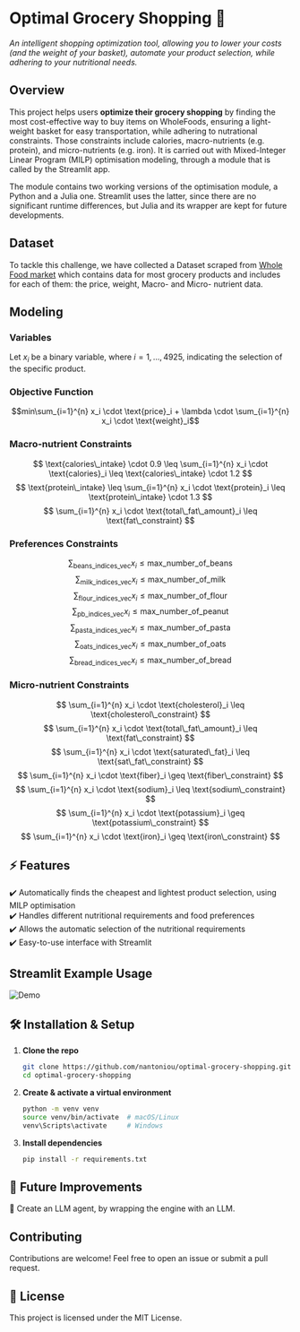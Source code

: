 
# **Optimal Grocery Shopping 🛒**  
_An intelligent shopping optimization tool, allowing you to lower your costs (and the weight of your basket), automate your product selection, while adhering to your nutritional needs._  

## **Overview**
This project helps users **optimize their grocery shopping** by finding the most cost-effective way to buy items on WholeFoods, ensuring a light-weight basket for easy transportation, while adhering to nutrational constraints. Those constraints include calories, macro-nutrients (e.g. protein), and micro-nutrients (e.g. iron). It is carried out with Mixed-Integer Linear Program (MILP) optimisation modeling, through a module that is called by the Streamlit app.

The module contains two working versions of the optimisation module, a Python and a Julia one. Streamlit uses the latter, since there are no significant runtime differences, but Julia and its wrapper are kept for future developments.


## **Dataset**
To tackle this challenge, we have collected a Dataset scraped from [Whole Food market](https://www.wholefoodsmarket.com/) which contains data for most grocery products and includes for each of them: the price, weight, Macro- and Micro- nutrient data.


## **Modeling**
### Variables
Let $x_i$ be a binary variable, where $i = 1, \dots, 4925$, indicating the selection of the specific product.

### Objective Function

$$min\sum_{i=1}^{n} x_i \cdot \text{price}_i + \lambda \cdot \sum_{i=1}^{n} x_i \cdot \text{weight}_i$$

### Macro-nutrient Constraints

$$
\text{calories\_intake} \cdot 0.9 \leq \sum_{i=1}^{n} x_i \cdot \text{calories}_i \leq \text{calories\_intake} \cdot 1.2
$$
$$
\text{protein\_intake} \leq \sum_{i=1}^{n} x_i \cdot \text{protein}_i \leq \text{protein\_intake} \cdot 1.3
$$
$$
\sum_{i=1}^{n} x_i \cdot \text{total\_fat\_amount}_i \leq \text{fat\_constraint}
$$

### Preferences Constraints
$$
\sum_{\text{beans\_indices\_vec}} x_i \leq \text{max\_number\_of\_beans}
$$
$$
\sum_{\text{milk\_indices\_vec}} x_i \leq \text{max\_number\_of\_milk}
$$
$$
\sum_{\text{flour\_indices\_vec}} x_i \leq \text{max\_number\_of\_flour}
$$
$$
\sum_{\text{pb\_indices\_vec}} x_i \leq \text{max\_number\_of\_peanut}
$$
$$
\sum_{\text{pasta\_indices\_vec}} x_i \leq \text{max\_number\_of\_pasta}
$$
$$
\sum_{\text{oats\_indices\_vec}} x_i \leq \text{max\_number\_of\_oats}
$$
$$
\sum_{\text{bread\_indices\_vec}} x_i \leq \text{max\_number\_of\_bread}
$$

### Micro-nutrient Constraints
$$
\sum_{i=1}^{n} x_i \cdot \text{cholesterol}_i \leq \text{cholesterol\_constraint}
$$
$$
\sum_{i=1}^{n} x_i \cdot \text{total\_fat\_amount}_i \leq \text{fat\_constraint}
$$
$$
\sum_{i=1}^{n} x_i \cdot \text{saturated\_fat}_i \leq \text{sat\_fat\_constraint}
$$
$$
\sum_{i=1}^{n} x_i \cdot \text{fiber}_i \geq \text{fiber\_constraint}
$$
$$
\sum_{i=1}^{n} x_i \cdot \text{sodium}_i \leq \text{sodium\_constraint}
$$
$$
\sum_{i=1}^{n} x_i \cdot \text{potassium}_i \geq \text{potassium\_constraint}
$$
$$
\sum_{i=1}^{n} x_i \cdot \text{iron}_i \geq \text{iron\_constraint}
$$


## **⚡ Features**  
✔️ Automatically finds the cheapest and lightest product selection, using MILP optimisation<br>
✔️ Handles different nutritional requirements and food preferences<br>
✔️ Allows the automatic selection of the nutritional requirements<br>
✔️ Easy-to-use interface with Streamlit

## **Streamlit Example Usage**  

![Demo](media/demo.gif)

## **🛠️ Installation & Setup**  
1. **Clone the repo**  
   ```bash
   git clone https://github.com/nantoniou/optimal-grocery-shopping.git
   cd optimal-grocery-shopping
   ```
2. **Create & activate a virtual environment**  
   ```bash
   python -m venv venv
   source venv/bin/activate  # macOS/Linux
   venv\Scripts\activate     # Windows
   ```
3. **Install dependencies**  
   ```bash
   pip install -r requirements.txt
   ```


## **🚀 Future Improvements**  
🔹 Create an LLM agent, by wrapping the engine with an LLM.

## **Contributing**  
Contributions are welcome! Feel free to open an issue or submit a pull request.  

## **🐝 License**  
This project is licensed under the MIT License.  

